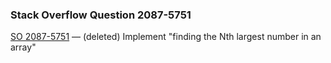 ### Stack Overflow Question 2087-5751

[SO 2087-5751](https://stackoverflow.com/q/20875751) &mdash; (deleted)
Implement "finding the Nth largest number in an array"
